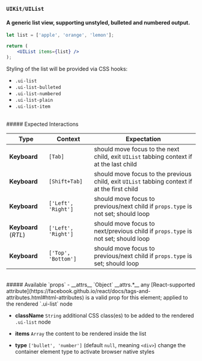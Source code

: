 ### `UIKit/UIList`
#### A generic list view, supporting unstyled, bulleted and numbered output.

```jsx
let list = ['apple', 'orange', 'lemon'];

return (
    <UIList items={list} />
);
```

Styling of the list will be provided via CSS hooks:

- `.ui-list`
- `.ui-list-bulleted`
- `.ui-list-numbered`
- `.ui-list-plain`
- `.ui-list-item`

<br />
##### Expected Interactions

Type | Context | Expectation
---- | ------- | -----------
__Keyboard__ |`[Tab]` | should move focus to the next child, exit `UIList` tabbing context if at the last child
__Keyboard__ |`[Shift+Tab]` | should move focus to the previous child, exit `UIList` tabbing context if at the first child
__Keyboard__ |`['Left', 'Right']` | should move focus to previous/next child if `props.type` is not set; should loop
__Keyboard__ (*RTL*) | `['Left', 'Right']` | should move focus to next/previous child if `props.type` is not set; should loop
__Keyboard__ |`['Top', 'Bottom']` | should move focus to previous/next child if `props.type` is set; should loop

<br />
##### Available `props`
- __attrs__ `Object`
  __attrs.*__
  any [React-supported attribute](https://facebook.github.io/react/docs/tags-and-attributes.html#html-attributes) is a valid prop for this element; applied to the rendered `.ui-list` node

- __className__ `String`
  additional CSS class(es) to be added to the rendered `.ui-list` node

- __items__ `Array`
  the content to be rendered inside the list

- __type__ `['bullet', 'number']`
  (default `null`, meaning `<div>`) change the container element type to activate browser native styles
